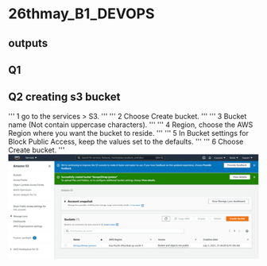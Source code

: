 # 26thmay_B1_DEVOPS

## outputs

## Q1

## Q2 creating s3 bucket
'''
1 go to the services > S3.
'''
'''
2 Choose Create bucket.
'''
'''
3 Bucket name (Not contain uppercase characters).
'''
'''
4 Region, choose the AWS Region where you want the bucket to reside.
'''
'''
5 In Bucket settings for Block Public Access, keep the values set to the defaults.
'''
'''
6 Choose Create bucket.
'''
<img src=op2.png>


